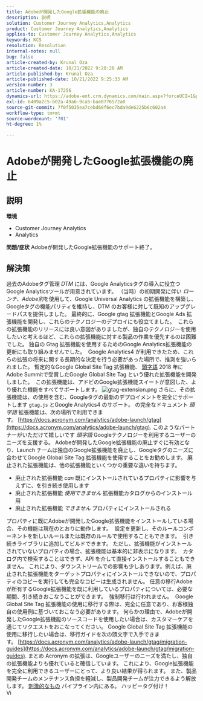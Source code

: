 ```yaml
---
title: Adobeが開発したGoogle拡張機能の廃止
description: 説明
solution: Customer Journey Analytics,Analytics
product: Customer Journey Analytics,Analytics
applies-to: Customer Journey Analytics,Analytics
keywords: KCS
resolution: Resolution
internal-notes: null
bug: false
article-created-by: Krunal Oza
article-created-date: 10/21/2022 9:20:20 AM
article-published-by: Krunal Oza
article-published-date: 10/21/2022 9:25:33 AM
version-number: 3
article-number: KA-17256
dynamics-url: https://adobe-ent.crm.dynamics.com/main.aspx?forceUCI=1&pagetype=entityrecord&etn=knowledgearticle&id=98c25394-2151-ed11-bba2-0022480867fb
exl-id: 6409a2c5-b02a-49a6-9ca5-bae0776572a0
source-git-commit: 7f0f5035ea7cebd60f6ec7bda9de6225b6c602a4
workflow-type: tm+mt
source-wordcount: '701'
ht-degree: 1%

---
```


# Adobeが開発したGoogle拡張機能の廃止

## 説明

<b>環境</b>
- Customer Journey Analytics
- Analytics



<b>問題/症状</b>
Adobeが開発したGoogle拡張機能のサポート終了。


## 解決策

過去のAdobeタグ管理 *DTM* には、Google Analyticsタグの導入に役立つGoogle Analyticsツールが用意されています。
（当時）の初期開発に伴い *ローンチ、Adobe別*を使用して、Google Universal Analytics の拡張機能を構築し、Googleタグの機能パリティを維持し、DTM のお客様に対して既知のアップグレードパスを提供しました。
最終的に、Google gtag 拡張機能とGoogle Ads 拡張機能を開発し、これらのテクノロジーのデプロイにも役立てました。  これらの拡張機能のリリースには良い意図がありましたが、独自のテクノロジーを使用したいと考えるほど、これらの拡張機能に対する製品の作業を優先するのは困難でした。 独自の Gtag 拡張機能を使用するためのGoogle Analytics拡張機能の更新にも取り組みませんでした。 
Google Analytics4 が利用できたため、これらの拡張の将来に関する長期的な決定を行う必要があった場所で、推測を強いられました。
暫定的なGoogle Global Site Tag 拡張機能、 [頭字語](https://www.acronym.com/) 2018 年にAdobe Summitで受賞したGoogle Global Site Tag という優れた拡張機能を開発しました。  この拡張機能は、アドビのGoogle拡張機能スイートが意図した、より優れた機能をすべてサポートします。
![gtag-extension.png](https://experienceleaguecommunities.adobe.com/t5/image/serverpage/image-id/32446iD3F68A3559E15F49/image-size/large?v=v2&amp;amp;px=999 "gtag-extension.png")
さらに、その拡張機能は、の使用を含む、Googleタグの最新のデプロイメントを完全にサポートします `gtag.js` とGoogle Analytics4 のサポート。
の完全なドキュメント *頭字語* 拡張機能は、次の場所で利用できます。 [https://docs.acronym.com/analytics/adobe-launch/gtag](https://docs.acronym.com/analytics/adobe-launch/gtag).
このようなパートナーがいただけて嬉しいです *頭字語* Googleテクノロジーを利用するユーザーのニーズを支援する。
Adobeが開発したGoogle拡張機能の廃止すぐに有効となり、Launch チームは独自のGoogle拡張機能を廃止し、Googleタグのニーズに合わせてGoogle Global Site Tag 拡張機能を使用することをお勧めします。
廃止された拡張機能は、他の拡張機能といくつかの重要な違いを持ちます。
- 廃止された拡張機能 *can* 既にインストールされているプロパティに影響を与えずに、を引き続き使用します
- 廃止された拡張機能 *使用できません* 拡張機能カタログからのインストール用
- 廃止された拡張機能 *できません* プロパティにインストールされる

プロパティに既にAdobeが開発したGoogle拡張機能をインストールしている場合、その機能は現在のとおりに動作します。  設定を更新し、そのルールコンポーネントを新しいルールまたは既存のルールで使用することもできます。  引き続きライブラリに追加してビルドできます。
ただし、拡張機能がインストールされていないプロパティの場合、拡張機能は基本的に非表示になります。  カタログ内で検索することはできず、API を介して直接インストールすることもできません。
これにより、ダウンストリームでの影響も少しあります。例えば、廃止された拡張機能をターゲットプロパティにインストールできないので、プロパティのコピーを実行しても完全なコピーは生成されません。
任意の移行Adobeが所有するGoogle拡張機能を既に利用しているプロパティについては、必要な期間、引き続きおこなうことができます。  強制移行は行われません。  Google Global Site Tag 拡張機能の使用に移行する際は、完全に任意であり、お客様独自の使用例に基づいておこなう必要があります。
何らかの理由で、Adobeが開発したGoogle拡張機能のソースコードを使用したい場合は、カスタマーケアを通じてリクエストをおこなってください。
Google Global Site Tag 拡張機能の使用に移行したい場合は、移行ガイドを次の頭文字で入手できます。 [https://docs.acronym.com/analytics/adobe-launch/gtag/migration-guides](https://docs.acronym.com/analytics/adobe-launch/gtag/migration-guides).
まとめ Acronym の拡張は、Googleユーザーのニーズを満たし、独自の拡張機能よりも優れていると確信しています。 これにより、Google拡張機能を完全に利用できるユーザーにとって、より良い結果が得られます。 また、製品開発チームのメンテナンス負担を軽減し、製品開発チームが注力できるよう解放します。 [刺激的なもの](https://experienceleaguecommunities.adobe.com/t5/adobe-experience-platform-launch/data-collection-roadmap/ba-p/401733) パイプライン内にある。
ハッピータグ付け！<br>Vi
